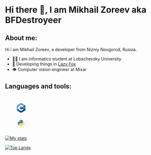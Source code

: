 
# **Hi there 👋, I am Mikhail Zoreev aka BFDestroyeer**

## About me:
Hi i am Mikhail Zoreev, a developer from Nizniy Novgorod, Russia.
* 👨‍🎓 I am informatics student at Lobachevsky University
* 🦊 Developing things in [Lazy Fox](https://github.com/lazyfox-studio)
* 👁 Computer vision engineer at Mixar

## **Languages and tools:**
<code>
    <img height="32" src="https://raw.githubusercontent.com/github/explore/80688e429a7d4ef2fca1e82350fe8e3517d3494d/topics/cpp/cpp.png" alt="C++" style="margin:8px">
    <img height="32" src="https://raw.githubusercontent.com/github/explore/80688e429a7d4ef2fca1e82350fe8e3517d3494d/topics/python/python.png" alt="Python" style="margin:8px">
</code>

[![My stats](https://github-readme-stats.vercel.app/api?username=Mikhail-Zoreev)](https://github.com/anuraghazra/github-readme-stats)

[![Top Langs](https://github-readme-stats.vercel.app/api/top-langs/?username=Mikhail-Zoreev)](https://github.com/anuraghazra/github-readme-stats)

